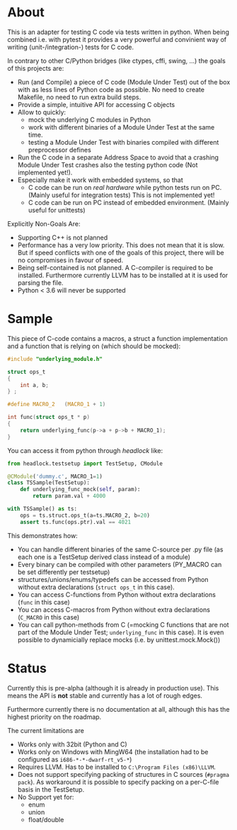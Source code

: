 # About

This is an adapter for testing C code via tests written in python.
When being combined i.e. with pytest it provides a very powerful and
convinient way of writing (unit-/integration-) tests for C code.

In contrary to other C/Python bridges (like ctypes, cffi, swing, ...)
the goals of this projects are:

 - Run (and Compile) a piece of C code (Module Under Test)
   out of the box with as less lines of Python code as possible.
   No need to create Makefile, no need to run extra build steps.
 - Provide a simple, intuitive API for accessing C objects
 - Allow to quickly:
   - mock the underlying C modules in Python
   - work with different binaries of a Module Under Test at
     the same time.
   - testing a Module Under Test with binaries compiled with
     different preprocessor defines
 - Run the C code in a separate Address Space to avoid that a crashing
   Module Under Test crashes also the testing python code
   (Not implemented yet!).
 - Especially make it work with embedded systems, so that
   - C code can be run on *real hardware* while python tests run on PC.
     (Mainly useful for integration tests)
     This is not implemented yet!
   - C code can be run on PC instead of embedded environment.
    (Mainly useful for unittests)

Explicitly Non-Goals Are:

 - Supporting C++ is not planned
 - Performance has a very low priority. This does not mean that it is
   slow. But if speed conflicts with one of the goals of this project,
   there will be no compromises in favour of speed.
 - Being self-contained is not planned. A C-compiler is required
   to be installed. Furthermore currently LLVM has to be installed
   at it is used for parsing the file.
 - Python < 3.6 will never be supported


# Sample

This piece of C-code contains a macros, a struct a function
implementation and a function that is relying on
(which should be mocked):

```c
#include "underlying_module.h"

struct ops_t
{
    int a, b;
} ;

#define MACRO_2   (MACRO_1 + 1)

int func(struct ops_t * p)
{
    return underlying_func(p->a + p->b + MACRO_1);
}
```

You can access it from python through *headlock* like:

```python
from headlock.testsetup import TestSetup, CModule

@CModule('dummy.c', MACRO_1=1)
class TSSample(TestSetup):
    def underlying_func_mock(self, param):
        return param.val + 4000

with TSSample() as ts:
    ops = ts.struct.ops_t(a=ts.MACRO_2, b=20)
    assert ts.func(ops.ptr).val == 4021
```

This demonstrates how:
 * You can handle different binaries of the same C-source per .py file
   (as each one is a TestSetup derived class instead of a module)
 * Every binary can be compiled with other parameters
   (PY_MACRO can be set differently per testsetup)
 * structures/unions/enums/typedefs can be accessed from Python without
   extra declarations (```struct ops_t``` in this case).
 * You can access C-functions from Python without extra declarations
   (```func``` in this case)
 * You can access C-macros from Python without extra declarations
   (```C_MACRO``` in this case)
 * You can call python-methods from C (=mocking C functions that are
   not part of the Module Under Test;
   ```underlying_func``` in this case). It is even possible to
   dynamicially replace mocks (i.e. by unittest.mock.Mock())

# Status

Currently this is pre-alpha (although it is already in production
use). This means the API is **not** stable and currently has a lot of
rough edges.

Furthermore currently there is no documentation at all,
although this has the highest priority on the roadmap.

The current limitations are

 - Works only with 32bit (Python and C)
 - Works only on Windows with MingW64
   (the installation had to be configured as
   ```i686-*-*-dwarf-rt_v5-*```)
 - Requires LLVM. Has to be installed to
   ```C:\Program Files (x86)\LLVM```.
 - Does not support specifying packing of structures in C sources
   (```#pragma pack```). As workaround it is possible to specify
   packing on a per-C-file basis in the TestSetup.
 - No Support yet for:
    - enum
    - union
    - float/double
